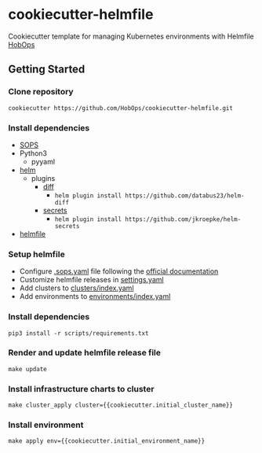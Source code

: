 # cookiecutter-helmfile

Cookiecutter template for managing Kubernetes environments with Helmfile [HobOps](https://github.com/helmfile/helmfile)

## Getting Started

### Clone repository
```
cookiecutter https://github.com/HobOps/cookiecutter-helmfile.git
```

### Install dependencies
- [SOPS](https://github.com/mozilla/sops)
- Python3
  - pyyaml
- [helm](https://github.com/helm/helm/releases)
  - plugins
    - [diff](https://github.com/databus23/helm-diff)
      - ```helm plugin install https://github.com/databus23/helm-diff```
    - [secrets](https://github.com/jkroepke/helm-secrets)
      - ```helm plugin install https://github.com/jkroepke/helm-secrets```
- [helmfile](https://github.com/helmfile/helmfile#installation)
### Setup helmfile
- Configure [.sops.yaml](.sops.yaml) file following the [official documentation](https://github.com/mozilla/sops)
- Customize helmfile releases in [settings.yaml](include/settings.yaml)
- Add clusters to [clusters/index.yaml](clusters/index.yaml)
- Add environments to [environments/index.yaml](environments/index.yaml)

### Install dependencies
```
pip3 install -r scripts/requirements.txt
```

### Render and update helmfile release file
```
make update
```

### Install infrastructure charts to cluster
```
make cluster_apply cluster={{cookiecutter.initial_cluster_name}}
```

### Install environment
```
make apply env={{cookiecutter.initial_environment_name}}
```